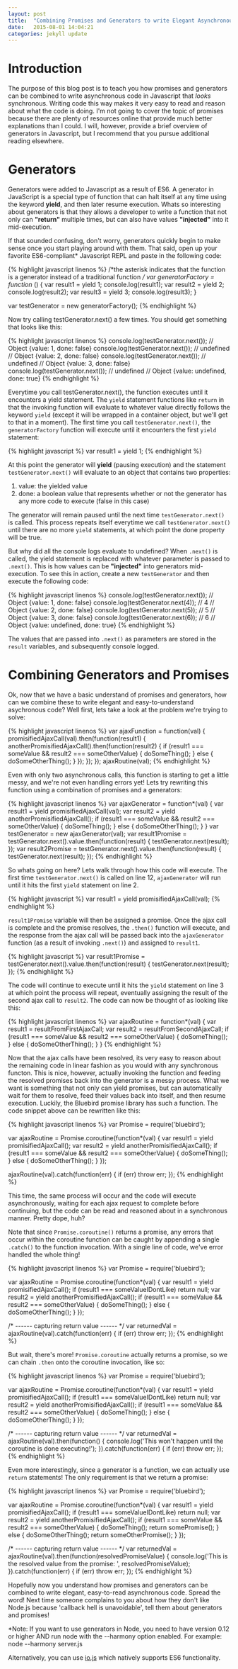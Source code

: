 ```yaml
---
layout: post
title:  "Combining Promises and Generators to write Elegant Asynchronous code in Javascript"
date:   2015-08-01 14:04:21
categories: jekyll update
---
```


Introduction
==============

The purpose of this blog post is to teach you how promises and generators can be combined to write asynchronous code in Javascript that *looks* synchronous. Writing code this way makes it very easy to read and reason about what the code is doing. I'm not going to cover the topic of promises because there are plenty of resources online that provide much better explanations than I could. I will, however, provide a brief overview of generators in Javascript, but I recommend that you pursue additional reading elsewhere.

Generators
==========

Generators were added to Javascript as a result of ES6. A generator in JavaScript is a special type of function that can halt itself at any time using the keyword **yield**, and then later resume execution. Whats so interesting about generators is that they allows a developer to write a function that not only can **"return"** multiple times, but can also have values **"injected"** into it mid-execution.

If that sounded confusing, don't worry, generators quickly begin to make sense once you start playing around with them. That said, open up your favorite ES6-compliant* Javascript REPL and paste in the following code:

{% highlight javascript linenos %}
/*the asterisk indicates that the function is a 
generator instead of a traditional function */
var generatorFactory = function* () {
  var result1 = yield 1;
  console.log(result1);
  var result2 = yield 2;
  console.log(result2);
  var result3 = yield 3;
  console.log(result3);
}

var testGenerator = new generatorFactory();
{% endhighlight %}

Now try calling testGenerator.next() a few times. You should get something that looks like this:

{% highlight javascript linenos %}
console.log(testGenerator.next()); 
// Object {value: 1, done: false}
console.log(testGenerator.next()); 
// undefined
// Object {value: 2, done: false}
console.log(testGenerator.next());
// undefined
// Object {value: 3, done: false}
console.log(testGenerator.next());
// undefined
// Object {value: undefined, done: true}
{% endhighlight %}

Everytime you call testGenerator.next(), the function executes until it encounters a yield statement. The `yield` statement functions like `return` in that the invoking function will evaluate to whatever value directly follows the keyword `yield` (except it will be wrapped in a container object, but we'll get to that in a moment). The first time you call `testGenerator.next()`, the `generatorFactory` function will execute until it encounters the first `yield` statement:

{% highlight javascript %}
var result1 = yield 1;
{% endhighlight %}

At this point the generator will **yield** (pausing execution) and the statement `testGenerator.next()` will evaluate to an object that contains two properties:
  
1. value: the yielded value
2. done: a boolean value that represents whether or not the generator has any more code to execute (false in this case) 

The generator will remain paused until the next time `testGenerator.next()` is called. This process repeats itself everytime we call `testGenerator.next()` until there are no more `yield` statements, at which point the done property will be true.

But why did all the console logs evaluate to undefined? When `.next()` is called, the yield statement is replaced with whatever parameter is passed to `.next()`. This is how values can be **"injected"** into generators mid-execution. To see this in action, create a new `testGenerator` and then execute the following code:

{% highlight javascript linenos %}
console.log(testGenerator.next()); 
// Object {value: 1, done: false}
console.log(testGenerator.next(4)); 
// 4
// Object {value: 2, done: false}
console.log(testGenerator.next(5));
// 5
// Object {value: 3, done: false}
console.log(testGenerator.next(6));
// 6
// Object {value: undefined, done: true}
{% endhighlight %}

The values that are passed into `.next()` as parameters are stored in the `result` variables, and subsequently console logged.

Combining Generators and Promises
=================================

Ok, now that we have a basic understand of promises and generators, how can we combine these to write elegant and easy-to-understand asychronous code? Well first, lets take a look at the problem we're trying to solve:

{% highlight javascript linenos %}
var ajaxFunction = function(val) {
  promisifiedAjaxCall(val).then(function(result1) {
    anotherPromisifiedAjaxCall().then(function(result2) {
      if (result1 === someValue && result2 === someOtherValue) {
        doSomeThing();
      }
      else {
        doSomeOtherThing();
      }
    });
  });
});
ajaxRoutine(val);
{% endhighlight %}

Even with only two asynchronous calls, this function is starting to get a little messy, and we're not even handling errors yet! Lets try rewriting this function using a combination of promises and a generators:

{% highlight javascript linenos %}
var ajaxGenerator = function*(val) {
  var result1 = yield promisifiedAjaxCall(val);
  var result2 = yield anotherPromisifiedAjaxCall();
  if (result1 === someValue && result2 === someOtherValue) {
    doSomeThing();
  }
  else {
    doSomeOtherThing();
  }
}
var testGenerator = new ajaxGenerator(val);
var result1Promise = testGenerator.next().value.then(function(result) {
  testGenerator.next(result);
});
var result2Promise = testGenerator.next().value.then(function(result) {
  testGenerator.next(result);
});
{% endhighlight %}

So whats going on here? Lets walk through how this code will execute. The first time `testGenerator.next()` is called on line 12, `ajaxGenerator` will run until it hits the first `yield` statement on line 2.

{% highlight javascript %}
var result1 = yield promisifiedAjaxCall(val);
{% endhighlight %}

`result1Promise` variable will then be assigned a promise. Once the ajax call is complete and the promise resolves, the `.then()` function will execute, and the response from the ajax call will be passed back into the `ajaxGenerator` function (as a result of invoking `.next()`) and assigned to `result1`.

{% highlight javascript %}
var result1Promise = testGenerator.next().value.then(function(result) {
  testGenerator.next(result);
});
{% endhighlight %}

The code will continue to execute until it hits the `yield` statement on line 3 at which point the process will repeat, eventually assigning the result of the second ajax call to `result2`. The code can now be thought of as looking like this:

{% highlight javascript linenos %}
var ajaxRoutine = function*(val) {
  var result1 = resultFromFirstAjaxCall;
  var result2 = resultFromSecondAjaxCall;
  if (result1 === someValue && result2 === someOtherValue) {
    doSomeThing();
  }
  else {
    doSomeOtherThing();
  }
}
{% endhighlight %}

Now that the ajax calls have been resolved, its very easy to reason about the remaining code in linear fashion as you would with any synchronous functon. This is nice, however, actually invoking the function and feeding the resolved promises back into the generator is a messy process. What we want is something that not only can yield promises, but can automatically wait for them to resolve, feed their values back into itself, and then resume execution. Luckily, the Bluebird promise library has such a function. The code snippet above can be rewritten like this:

{% highlight javascript linenos %}
var Promise = require('bluebird');

var ajaxRoutine = Promise.coroutine(function*(val) {
  var result1 = yield promisifiedAjaxCall();
  var result2 = yield anotherPromisifiedAjaxCall();
  if (result1 === someValue && result2 === someOtherValue) {
    doSomeThing();
  }
  else {
    doSomeOtherThing();
  }
});

ajaxRoutine(val).catch(function(err) {
  if (err) throw err;
});
{% endhighlight %}

This time, the same process will occur and the code will execute asynchronously, waiting for each ajax request to complete before continuing, but the code can be read and reasoned about in a synchronous manner. Pretty dope, huh?

Note that since `Promise.coroutine()` returns a promise, any errors that occur within the coroutine function can be caught by appending a single `.catch()` to the function invocation. With a single line of code, we've error handled the whole thing!

{% highlight javascript linenos %}
  var Promise = require('bluebird');

  var ajaxRoutine = Promise.coroutine(function*(val) {
    var result1 = yield promisifiedAjaxCall();
    if (result1 === someValueIDontLike) return null;
    var result2 = yield anotherPromisifiedAjaxCall();
    if (result1 === someValue && result2 === someOtherValue) {
      doSomeThing();
    }
    else {
      doSomeOtherThing();
    }
  });

  /* ------ capturing return value ------ */
  var returnedVal = ajaxRoutine(val).catch(function(err) {
    if (err) throw err;
  });
{% endhighlight %}

But wait, there's more! `Promise.coroutine` actually returns a promise, so we can chain `.then` onto the coroutine invocation, like so:

{% highlight javascript linenos %}
  var Promise = require('bluebird');

  var ajaxRoutine = Promise.coroutine(function*(val) {
    var result1 = yield promisifiedAjaxCall();
    if (result1 === someValueIDontLike) return null;
    var result2 = yield anotherPromisifiedAjaxCall();
    if (result1 === someValue && result2 === someOtherValue) {
      doSomeThing();
    }
    else {
      doSomeOtherThing();
    }
  });

  /* ------ capturing return value ------ */
  var returnedVal = ajaxRoutine(val).then(function() {
    console.log('This won't happen until the coroutine is done executing!');
  }).catch(function(err) {
    if (err) throw err;
  });
{% endhighlight %}

Even more interestingly, since a generator is a function, we can actually use `return` statements! The only requirement is that we return a promise:

{% highlight javascript linenos %}
  var Promise = require('bluebird');

  var ajaxRoutine = Promise.coroutine(function*(val) {
    var result1 = yield promisifiedAjaxCall();
    if (result1 === someValueIDontLike) return null;
    var result2 = yield anotherPromisifiedAjaxCall();
    if (result1 === someValue && result2 === someOtherValue) {
      doSomeThing();
      return somePromise();
    }
    else {
      doSomeOtherThing();
      return someOtherPromise();
    }
  });

  /* ------ capturing return value ------ */
  var returnedVal = ajaxRoutine(val).then(function(resolvedPromiseValue) {
    console.log('This is the resolved value from the promise: ', resolvedPromiseValue);
  }).catch(function(err) {
    if (err) throw err;
  });
{% endhighlight %}

Hopefully now you understand how promises and generators can be combined to write elegant, easy-to-read asynchronous code. Spread the word! Next time someone complains to you about how they don't like Node.js because 'callback hell is unavoidable', tell them about generators and promises!

*Note: If you want to use generators in Node, you need to have version 0.12 or higher AND run node with the --harmony option enabled. For example: node --harmony server.js

Alternatively, you can use [io.js](https://iojs.org/en/index.html) which natively supports ES6 functionality.